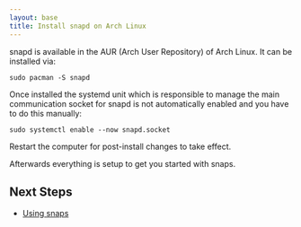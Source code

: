 ```yaml
---
layout: base
title: Install snapd on Arch Linux
---
```


snapd is available in the AUR (Arch User Repository) of Arch Linux. It can
be installed via:

```
sudo pacman -S snapd
```

Once installed the systemd unit which is responsible to manage the
main communication socket for snapd is not automatically enabled and
you have to do this manually:

```
sudo systemctl enable --now snapd.socket
```

Restart the computer for post-install changes to take effect.

Afterwards everything is setup to get you started with snaps.

## Next Steps

 * [Using snaps](usage)
